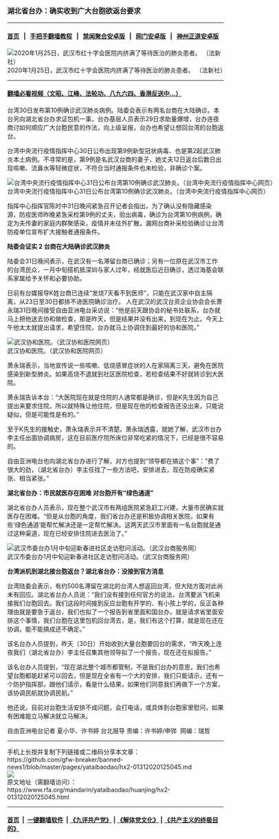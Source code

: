 ### 湖北省台办：确实收到广大台胞欲返台要求
------------------------

#### [首页](https://github.com/gfw-breaker/banned-news1/blob/master/README.md) &nbsp;&nbsp;|&nbsp;&nbsp; [手把手翻墙教程](https://github.com/gfw-breaker/guides/wiki) &nbsp;&nbsp;|&nbsp;&nbsp; [禁闻聚合安卓版](https://github.com/gfw-breaker/bn-android) &nbsp;&nbsp;|&nbsp;&nbsp; [网门安卓版](https://github.com/oGate2/oGate) &nbsp;&nbsp;|&nbsp;&nbsp; [神州正道安卓版](https://github.com/SzzdOgate/update) 



<div id="headerimg">
 <img alt="2020年1月25日，武汉市红十字会医院内挤满了等待医治的肺炎患者。 （法新社）" src="https://www.rfa.org/mandarin/yataibaodao/huanjing/hx2-01312020125045.html/1.jpg/@@images/89e18542-bf67-452c-838a-afaf28dc63ce.jpeg" title="2020年1月25日，武汉市红十字会医院内挤满了等待医治的肺炎患者。 （法新社）"/>
 <div id="headerimgcontents">
  <div id="headerimgcaption">
   <span>
    2020年1月25日，武汉市红十字会医院内挤满了等待医治的肺炎患者。 （法新社）
   </span>
   <!-- zoomattribute -->
  </div>
  <!-- headerimgcaption -->
 </div>
 <!-- headerimagecontents -->
</div>

<hr/>


#### [翻墙必看视频（文昭、江峰、法轮功、八九六四、香港反送中...）](https://github.com/gfw-breaker/banned-news1/blob/master/pages/link3.md)

<div id="storytext">
 <div>
  <div class="slot_header">
  </div>
 </div>
 <p>
  台湾30日发布第10例确诊武汉肺炎病例。陆委会表示有两名台商在大陆确诊。本台另向湖北省台办求证包机一事，台办基层人员表示29日求助量爆增，台办连夜商讨如何顺应广大台胞民意的作法，向上级呈报，台办也希望让想回台湾的台胞返台。
 </p>
 <p>
  台湾中央流行疫情指挥中心30日公布出现第9例新型冠状病毒、也是第2起武汉肺炎本土病例。不寻常的是，第9例是名武汉台商的妻子，她丈夫12日返台后数日出现咳嗽、流鼻水等轻微症状，不符合当时通报条件也未检验，非确诊个案。
 </p>
 <p>
 </p>
 <p>
 </p>
 <p>
  <div class="image-inline captioned" style="width:1384px;">
   <div style="width:1384px;">
    <img alt="台湾中央流行疫情指挥中心31日公布台湾第10例确诊武汉肺炎。（台湾中央流行疫情指挥中心网页）" src="https://www.rfa.org/mandarin/yataibaodao/huanjing/hx2-01312020125045.html/8cb3.png" title="台湾中央流行疫情指挥中心31日公布台湾第10例确诊武汉肺炎。（台湾中央流行疫情指挥中心网页）"/>
   </div>
   <div class="image-caption">
    <span style="width:1384px;">
     台湾中央流行疫情指挥中心31日公布台湾第10例确诊武汉肺炎。（台湾中央流行疫情指挥中心网页）
    </span>
    <span class="copyright">
    </span>
   </div>
  </div>
 </p>
 <p>
  指挥中心指挥官陈时中31日晚间紧急召开记者会指出，为了确认没有隐藏感染源，防疫医师昨晚紧急采检第9例的丈夫，验出病毒，确诊为台湾第10例病例，确定为夫传妻的家庭内群聚感染，疫情并未往外扩散。漏网台商补采检验确诊让台湾防疫单位宣布扩大接触者通报条件。
 </p>
 <p>
  <b>
   陆委会证实
  </b>
  <b>
   2
  </b>
  <b>
   台商在大陆确诊武汉肺炎
  </b>
  <b>
  </b>
 </p>
 <p>
  陆委会31日晚间表示，在武汉有一名滞留台商已确诊；另有一位原在武汉市工作的台湾民众，一月中旬搭机抵深圳与家人过年，经就医后近日确诊，透过海基会联系家属给予关怀和必要协助。
 </p>
 <p>
  日前有台媒报导K姓台商已连续“发烧7天看不到医师”，只能在武汉家中自主隔离，从23日至30日都排不进医院确诊治疗。 人在武汉的武汉台资企业协会会长萧永瑞31日晚间接受自由亚洲电台采访说：“他是前天跟协会的秘书处联系，台办就马上把他送去协和做检查，那是昨天，但是结果并没有出来，到现在为止。今天上午他太太就提出请求，希望住院，台办就马上协调住到最好的协和医院。”
 </p>
 <p>
 </p>
 <p>
  <div class="image-inline captioned" style="width:1094px;">
   <div style="width:1094px;">
    <img alt="武汉协和医院。（武汉协和医院网页）" src="https://www.rfa.org/mandarin/yataibaodao/huanjing/hx2-01312020125045.html/33.jpg" title="武汉协和医院。（武汉协和医院网页）"/>
   </div>
   <div class="image-caption">
    <span style="width:1094px;">
     武汉协和医院。（武汉协和医院网页）
    </span>
    <span class="copyright">
    </span>
   </div>
  </div>
 </p>
 <p>
  萧永瑞表示，当地宣传说一些咳嗽、低烧感冒症状的人在家隔离三天，避免在医院感染到新型肺炎。如果高烧不退就到社区医院检查，若检查结果不好就转诊到大医院。
 </p>
 <p>
  萧永瑞告诉本台：“大医院现在就是住院的人通常都是确诊，但是K先生因为自己提出来要求住院，所以就特殊让他住院，但是现在他的检查报告还没出来，只能说疑似，但是可能性是有的。”
 </p>
 <p>
  至于K先生的接触史，萧永瑞表示并不清楚。萧永瑞透露，就她了解，武汉市台办李主任出面协调病房，这在目前医疗院所床位非常吃紧的情况下，已经是很不容易的。
 </p>
 <p>
  自由亚洲电台也向湖北省台办进行了解，对方也提到“领导都在搞这个事”：“费了很大的劲，（湖北省台办）李主任找了一些方法吧，安排进去，现在防疫确实紧张、相当紧张。”
 </p>
 <p>
  <b>
   湖北省台办：市民就医存在困难
  </b>
  <b>
  </b>
  <b>
   对台胞开有“绿色通道”
  </b>
  <b>
  </b>
 </p>
 <p>
  湖北省台办人员表示，现在整个武汉市有两组医院紧急赶工兴建，大量市民确实就医存在困难。“但是从台胞的角度，我们省台办还是积极协调相关医院，如果有些‘绿色通道’能帮忙解决还是一定帮忙解决。这两天武汉市里面有一名台胞就是通过这种渠道，现在已经安排住院进去医治了。”
 </p>
 <p>
 </p>
 <p>
  <div class="image-inline captioned" style="width:1280px;">
   <div style="width:1280px;">
    <img alt="武汉市委台办1月中旬迎新春进社区走访慰问活动。（武汉台商服务网）" src="https://www.rfa.org/mandarin/yataibaodao/huanjing/hx2-01312020125045.html/44.jpg" title="武汉市委台办1月中旬迎新春进社区走访慰问活动。（武汉台商服务网）"/>
   </div>
   <div class="image-caption">
    <span style="width:1280px;">
     武汉市委台办1月中旬迎新春进社区走访慰问活动。（武汉台商服务网）
    </span>
    <span class="copyright">
    </span>
   </div>
  </div>
 </p>
 <p>
  <b>
   台湾派机到湖北接台胞返台？湖北省台办：没接到官方消息
  </b>
  <b>
  </b>
 </p>
 <p>
  台湾陆委会表示，有约500名滞留在湖北的台湾人想返回台湾，但大陆方面对此尚未有回应。湖北省台办人员说：“我们没有接到任何官方的说法，台湾要派飞机来接我们台胞回去。我们这段时间接到反应台胞有开学的、有小孩上学的，反正各种理由就是要急于返台，我们也拟了一个报告到省里面和国台办，就是请求省里面安排这个事情，我们台胞在这里包机回台湾去，是，我们有这个打算，就是现在还在协调，能不能搞成还不确定。”
 </p>
 <p>
  该名台办人员提到，昨天（30日）开始收到大量台胞要回台的需求，“昨天晚上连夜我们（湖北省台办）李主任召集其他领导拟了一个报告，现在还在拟报告。”
 </p>
 <p>
  该名台办人员提到，“现在湖北整个城市都管制，不是我们台办的意思，我们也希望台胞都能赶紧可以回去，但是现在全省有一个大的安排，我们只能请示，还有一个防护指挥部，跟他们请示，看是什么结果，如果他们同意我们再做下一个方案，该协调民航就协调民航。”
 </p>
 <p>
  他还说，目前对台胞生活安排不成问题，会打电话，或具体到台胞家里慰问，如果有困难能立马解决就立马解决。
 </p>
 <p>
 </p>
 <p>
  自由亚洲电台记者 夏小华、许书婷 台北报导 责编：许书婷/申铧  网编：瑞哲
 </p>
</div>

<hr/>
手机上长按并复制下列链接或二维码分享本文章：<br/>
https://github.com/gfw-breaker/banned-news1/blob/master/pages/yataibaodao/hx2-01312020125045.md <br/>
<a href='https://github.com/gfw-breaker/banned-news1/blob/master/pages/yataibaodao/hx2-01312020125045.md'><img src='https://github.com/gfw-breaker/banned-news1/blob/master/pages/yataibaodao/hx2-01312020125045.md.png'/></a> <br/>
原文地址（需翻墙访问）：https://www.rfa.org/mandarin/yataibaodao/huanjing/hx2-01312020125045.html


------------------------
#### [首页](https://github.com/gfw-breaker/banned-news1/blob/master/README.md) &nbsp;|&nbsp; [一键翻墙软件](https://github.com/gfw-breaker/nogfw/blob/master/README.md) &nbsp;| [《九评共产党》](https://github.com/gfw-breaker/9ping.md/blob/master/README.md#九评之一评共产党是什么) | [《解体党文化》](https://github.com/gfw-breaker/jtdwh.md/blob/master/README.md) | [《共产主义的终极目的》](https://github.com/gfw-breaker/gczydzjmd.md/blob/master/README.md)


<img src='http://gfw-breaker.win/banned-news/pages/yataibaodao/hx2-01312020125045.md' width='0px' height='0px'/>
